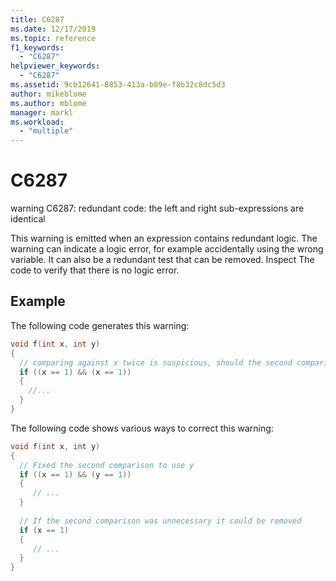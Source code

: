 ```yaml
---
title: C6287
ms.date: 12/17/2019
ms.topic: reference
f1_keywords:
  - "C6287"
helpviewer_keywords:
  - "C6287"
ms.assetid: 9cb12641-8853-413a-b89e-f8b32c8dc5d3
author: mikeblome
ms.author: mblome
manager: markl
ms.workload:
  - "multiple"
---
```

# C6287
warning C6287: redundant code: the left and right sub-expressions are identical

 This warning is emitted when an expression contains redundant logic.  The warning can indicate a logic error, for example accidentally using the wrong variable. It can also be a redundant test that can be removed. Inspect The code to verify that there is no logic error.


## Example

 The following code generates this warning:

```cpp
void f(int x, int y)
{
  // comparing against x twice is suspicious, should the second comparison use y?
  if ((x == 1) && (x == 1))
  {
    //...
  }
}
```

 The following code shows various ways to correct this warning:

```cpp
void f(int x, int y)
{
  // Fixed the second comparison to use y
  if ((x == 1) && (y == 1))
  {
     // ...
  }
  
  // If the second comparison was unnecessary it could be removed
  if (x == 1)
  {
     // ...
  }
}
```
